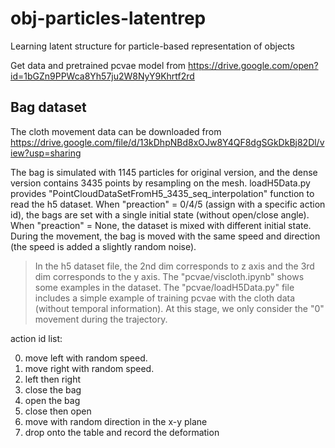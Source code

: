 # obj-particles-latentrep
Learning latent structure for particle-based representation of objects

Get data and pretrained pcvae model from https://drive.google.com/open?id=1bGZn9PPWca8Yh57ju2W8NyY9Khrtf2rd

## Bag dataset
The cloth movement data can be downloaded from https://drive.google.com/file/d/13kDhpNBd8xOJw8Y4QF8dgSGkDkBj82Dl/view?usp=sharing

The bag is simulated with 1145 particles for original version, and the dense version contains 3435 points by resampling on the mesh. loadH5Data.py provides "PointCloudDataSetFromH5_3435_seq_interpolation" function to read the h5 dataset. When "preaction" = 0/4/5 (assign with a specific action id), the bags are set with a single initial state (without open/close angle). When "preaction" = None, the dataset is mixed with different initial state. During the movement, the bag is moved with the same speed and direction (the speed is added a slightly random noise).

> In the h5 dataset file, the 2nd dim corresponds to z axis and the 3rd dim corresponds to the y axis. The "pcvae/viscloth.ipynb" shows some examples in the dataset. The "pcvae/loadH5Data.py" file includes a simple example of training pcvae with the cloth data (without temporal information). At this stage, we only consider the "0" movement during the trajectory.

action id list:

0. move left with random speed.
1. move right with random speed.
2. left then right
3. close the bag
4. open the bag
5. close then open
6. move with random direction in the x-y plane 
7. drop onto the table and record the deformation
